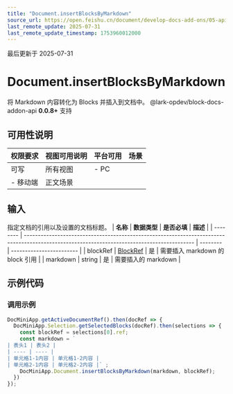 ```yaml
---
title: "Document.insertBlocksByMarkdown"
source_url: https://open.feishu.cn/document/develop-docs-add-ons/05-api-doc/doc-document/document-insertblocksbymarkdown
last_remote_update: 2025-07-31
last_remote_update_timestamp: 1753960012000
---
```

最后更新于 2025-07-31

# Document.insertBlocksByMarkdown
将 Markdown 内容转化为 Blocks 并插入到文档中。
<md-alert> @lark-opdev/block-docs-addon-api **0.0.8+** 支持

## 可用性说明

权限要求 | 视图可用说明 | 平台可用 | 场景
--- | --- | --- | ---
可写 | 所有视图 | - PC  
- 移动端 | 正文场景

## 输入

指定文档的引用以及设置的文档标题。
| **名称**   | **数据类型**                                                                                                                                    | **是否必填** | **描述**                   |
| -------- | ------------------------------------------------------------------------------------------------------------------------------------------- | -------- | ------------------------ |
| blockRef | [BlockRef](https://open.feishu.cn/document/uAjLw4CM/uYjL24iN/docs-add-on/05-api-doc/basic-data-reference---base/BlockRef) | 是        | 需要插入 markdown 的 block 引用 |
| markdown | string                                                                                                                                      | 是        | 需要插入的 markdown           |

## 示例代码

### 调用示例

```js
DocMiniApp.getActiveDocumentRef().then(docRef => {
  DocMiniApp.Selection.getSelectedBlocks(docRef).then(selections => {
    const blockRef = selections[0].ref;
    const markdown = `
| 表头1 | 表头2 |
| ---- | ---- |
| 单元格1-1内容 | 单元格1-2内容 |
| 单元格2-1内容 | 单元格2-2内容 |` ;
    DocMiniApp.Document.insertBlocksByMarkdown(markdown, blockRef);
  })
}); 
```

